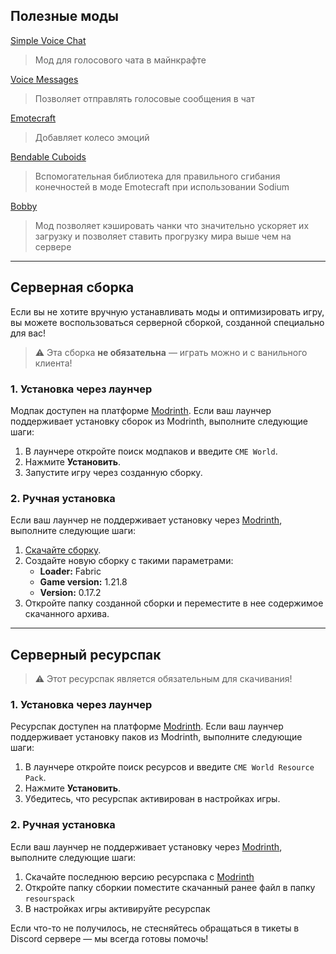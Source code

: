 ## Полезные моды
[Simple Voice Chat](https://modrinth.com/plugin/simple-voice-chat)
> Мод для голосового чата в майнкрафте

[Voice Messages](https://modrinth.com/plugin/voicemessages)
> Позволяет отправлять голосовые сообщения в чат

[Emotecraft](https://modrinth.com/plugin/emotecraft)
> Добавляет колесо эмоций

[Bendable Cuboids](https://modrinth.com/mod/bendable-cuboids)
> Вспомогательная библиотека для правильного сгибания конечностей в моде Emotecraft при использовании Sodium

[Bobby](https://modrinth.com/mod/bobby)
> Мод позволяет кэшировать чанки что значительно ускоряет их загрузку и позволяет ставить прогрузку мира выше чем на сервере

---

## Серверная сборка
Если вы не хотите вручную устанавливать моды и оптимизировать игру, вы можете воспользоваться серверной сборкой, созданной специально для вас!

> ⚠️ Эта сборка **не обязательна** — играть можно и с ванильного клиента!

### 1. Установка через лаунчер
Модпак доступен на платформе [Modrinth](https://modrinth.com). Если ваш лаунчер поддерживает установку сборок из Modrinth, выполните следующие шаги:

1. В лаунчере откройте поиск модпаков и введите `CME World`.
2. Нажмите **Установить**.
3. Запустите игру через созданную сборку.
### 2. Ручная установка
Если ваш лаунчер не поддерживает установку через [Modrinth](https://modrinth.com), выполните следующие шаги:

1. [Скачайте сборку](/CME-World.zip).
2. Создайте новую сборку с такими параметрами:  
   - **Loader:** Fabric  
   - **Game version:** 1.21.8
   - **Version:** 0.17.2
3. Откройте папку созданной сборки и переместите в нее содержимое скачанного архива.

---

## Серверный ресурспак
> ⚠️ Этот ресурспак является обязательным для скачивания!
### 1. Установка через лаунчер
Ресурспак доступен на платформе [Modrinth](https://modrinth.com/resourcepack/cme-world-resourse-pack). Если ваш лаунчер поддерживает установку паков из Modrinth, выполните следующие шаги:

1. В лаунчере откройте поиск ресурсов и введите `CME World Resource Pack`.
2. Нажмите **Установить**.
3. Убедитесь, что ресурспак активирован в настройках игры.
### 2. Ручная установка
Если ваш лаунчер не поддерживает установку через [Modrinth](https://modrinth.com), выполните следующие шаги:

1. Скачайте последнюю версию ресурспака с [Modrinth](https://modrinth.com/resourcepack/cme-world-resourse-pack)
2. Откройте папку сборкии поместите скачанный ранее файл в папку `resourspack`
3. В настройках игры активируйте ресурспак

Если что-то не получилось, не стесняйтесь обращаться в тикеты в Discord сервере  — мы всегда готовы помочь!
